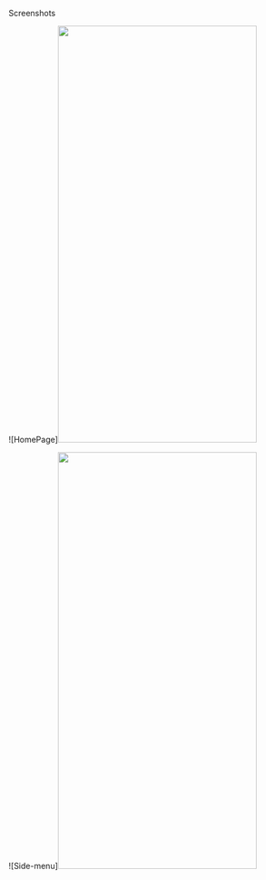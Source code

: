 Screenshots

![HomePage]<img src="https://user-images.githubusercontent.com/57865985/177051158-946b1162-e2a9-4f24-ac34-40e8f0ec42b9.png" width="350" height="735">

![Side-menu]<img src="https://user-images.githubusercontent.com/57865985/177051160-7e223428-0190-4efd-89de-4e64f1cd54f7.png" width="350" height="735">

